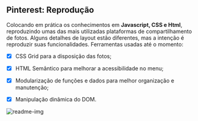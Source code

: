 ## Pinterest: Reprodução

Colocando em prática os conhecimentos em **Javascript, CSS e Html**, reproduzindo umas das mais utilizadas plataformas de compartilhamento de fotos.
Alguns detalhes de layout estão diferentes, mas a intenção é reproduzir suas funcionalidades.
Ferramentas usadas até o momento:
- [X] CSS Grid para a disposição das fotos;
- [X] HTML Semântico para melhorar a acessibilidade no menu;
- [X] Modularização de funções e dados para melhor organização e manutenção;
- [X] Manipulação dinâmica do DOM.


![readme-img](https://user-images.githubusercontent.com/71895567/102024182-3680b180-3d6f-11eb-81c8-50348420c878.png)
